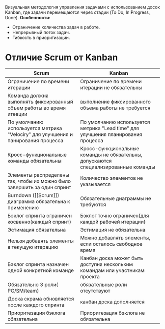 
Визуальная методология управления задачами с использованием досок Kanban, где задачи перемещаются через стадии (To Do, In Progress, Done). **Особенности:**

- Ограничение количества задач в работе.
- Непрерывный поток задач.
- Гибкость в приоритизации.

# **Отличие Scrum от Kanban**

| Scrum                                                                             | Kanban                                                                               |
| --------------------------------------------------------------------------------- | ------------------------------------------------------------------------------------ |
| Ограничение по времени итерации                                                   | Ограничение по времени итерации не обязательны                                       |
| Команда должна выполнять фиксированный объем работы во время итеации              | выполнение фиксированного объема работы не требуется                                 |
| По умолчанию используется метрика "Velociry" для улучшения и панирования процесса | По умолчанию используется метрика "Lead time" для улучшения планирования процесса    |
| Кросс-функциональные команды обязательны                                          | Кросс-функциональные команды не  обязательны, допускаются специализированные команды |
| Элементы распределены так, чтобы их можно было завершить за один спринт           | Количество элементов не указывается                                                  |
| Burndown ([[Scrum]]) диаграмма обязательна к применению                           | Обязательные диаграммы не требуются                                                  |
| Бэклог спринта ограничен косвенно(каждый спринт)                                  | Бэклог точно ограничен(для каждой рабочей итерации)                                  |
| Эстимация обязательна                                                             | Эстимация не обязательна                                                             |
| Нельзя добавять элементы в текущую итерацию                                       | Можно добавлять элементы, если осталось свободное время                              |
| Бэклог спринта назначен одной конкретной команде                                  | Канбан доска может быть доступна нескольким командам или участникам проекта          |
| Обязательно 3 роли( PO/SM/team)                                                   | обязательные роли отсутствуют                                                        |
| Доска скрама обновляется после каждого спринта                                    | канбан доска дополняется                                                             |
| Приоритезация бэклога обязательна                                                 | Приоритезация бэклога не обязательна                                                 |
